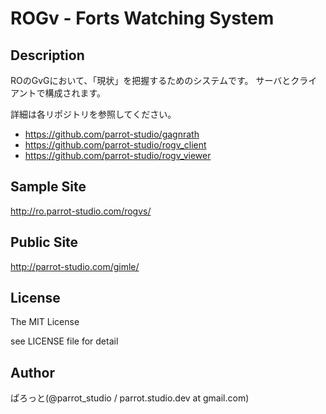 ROGv - Forts Watching System
===============

Description
---------------
ROのGvGにおいて、「現状」を把握するためのシステムです。
サーバとクライアントで構成されます。

詳細は各リポジトリを参照してください。

- https://github.com/parrot-studio/gagnrath
- https://github.com/parrot-studio/rogv_client
- https://github.com/parrot-studio/rogv_viewer

Sample Site
---------------
http://ro.parrot-studio.com/rogvs/

Public Site
---------------
http://parrot-studio.com/gimle/

License
---------------
The MIT License

see LICENSE file for detail

Author
---------------
ぱろっと(@parrot_studio / parrot.studio.dev at gmail.com)
